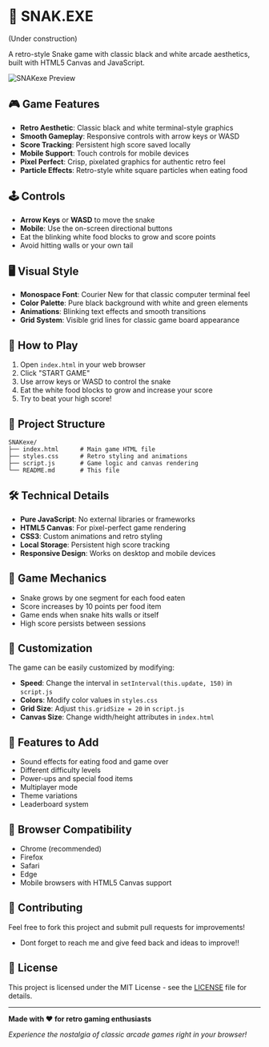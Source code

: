 # 🐍 SNAK.EXE
(Under construction)

A retro-style Snake game with classic black and white arcade aesthetics, built with HTML5 Canvas and JavaScript.

![SNAKexe Preview](https://img.shields.io/badge/Game-SNAKexe-green?style=for-the-badge&logo=snake)

## 🎮 Game Features

- **Retro Aesthetic**: Classic black and white terminal-style graphics
- **Smooth Gameplay**: Responsive controls with arrow keys or WASD
- **Score Tracking**: Persistent high score saved locally
- **Mobile Support**: Touch controls for mobile devices
- **Pixel Perfect**: Crisp, pixelated graphics for authentic retro feel
- **Particle Effects**: Retro-style white square particles when eating food

## 🕹️ Controls

- **Arrow Keys** or **WASD** to move the snake
- **Mobile**: Use the on-screen directional buttons
- Eat the blinking white food blocks to grow and score points
- Avoid hitting walls or your own tail

## 🖥️ Visual Style

- **Monospace Font**: Courier New for that classic computer terminal feel
- **Color Palette**: Pure black background with white and green elements
- **Animations**: Blinking text effects and smooth transitions
- **Grid System**: Visible grid lines for classic game board appearance

## 🚀 How to Play

1. Open `index.html` in your web browser
2. Click "START GAME" 
3. Use arrow keys or WASD to control the snake
4. Eat the white food blocks to grow and increase your score
5. Try to beat your high score!

## 📁 Project Structure

```
SNAKexe/
├── index.html      # Main game HTML file
├── styles.css      # Retro styling and animations
├── script.js       # Game logic and canvas rendering
└── README.md       # This file
```

## 🛠️ Technical Details

- **Pure JavaScript**: No external libraries or frameworks
- **HTML5 Canvas**: For pixel-perfect game rendering
- **CSS3**: Custom animations and retro styling
- **Local Storage**: Persistent high score tracking
- **Responsive Design**: Works on desktop and mobile devices

## 🎯 Game Mechanics

- Snake grows by one segment for each food eaten
- Score increases by 10 points per food item
- Game ends when snake hits walls or itself
- High score persists between sessions

## 🎨 Customization

The game can be easily customized by modifying:

- **Speed**: Change the interval in `setInterval(this.update, 150)` in `script.js`
- **Colors**: Modify color values in `styles.css`
- **Grid Size**: Adjust `this.gridSize = 20` in `script.js`
- **Canvas Size**: Change width/height attributes in `index.html`

## 🌟 Features to Add

- Sound effects for eating food and game over
- Different difficulty levels
- Power-ups and special food items
- Multiplayer mode
- Theme variations
- Leaderboard system

## 📱 Browser Compatibility

- Chrome (recommended)
- Firefox
- Safari
- Edge
- Mobile browsers with HTML5 Canvas support

## 🤝 Contributing

Feel free to fork this project and submit pull requests for improvements!
- Dont forget to reach me and give feed back and ideas to improve!!

## 📄 License

This project is licensed under the MIT License - see the [LICENSE](LICENSE) file for details.

---

**Made with ❤️ for retro gaming enthusiasts**

*Experience the nostalgia of classic arcade games right in your browser!*
